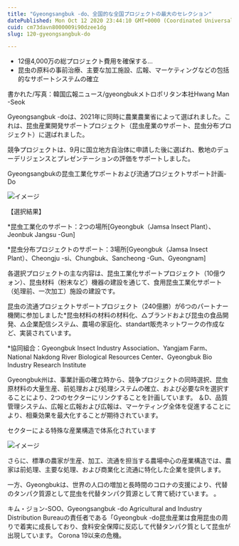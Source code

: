 ```yaml
---
title: "Gyeongsangbuk -do、全国的な全国プロジェクトの最大のセレクション"
datePublished: Mon Oct 12 2020 23:44:10 GMT+0000 (Coordinated Universal Time)
cuid: cm73davn8000009i90dzee1dg
slug: 120-gyeongsangbuk-do

---
```



- 12億4,000万の総プロジェクト費用を確保する...
- 昆虫の原料の事前治療、主要な加工施設、広報、マーケティングなどの包括的なサポートシステムの確立

書かれた/写真：韓国広報ニュース/gyeongbukメトロポリタン本社Hwang Man -Seok

Gyeongsangbuk -doは、2021年に同時に農業農業省によって選ばれました。これは、昆虫産業開発サポートプロジェクト（昆虫産業のサポート、昆虫分布プロジェクト）に選ばれました。

競争プロジェクトは、9月に国立地方自治体に申請した後に選ばれ、敷地のデューデリジェンスとプレゼンテーションの評価をサポートしました。

Gyeongsangbukの昆虫工業化サポートおよび流通プロジェクトサポート計画-Do

![イメージ](https://cdn.hashnode.com/res/hashnode/image/upload/v1739452823494/01db48d3-50bb-445b-9e20-5344a845e982.jpeg)

【選択結果】

*昆虫工業化のサポート：2つの場所[Gyeongbuk（Jamsa Insect Plant）、Jeonbuk Jangsu -Gun]

*昆虫分布プロジェクトのサポート：3場所[Gyeongbuk（Jamsa Insect Plant）、Cheongju -si、Chungbuk、Sancheong -Gun、Gyeongnam]

各選択プロジェクトの主な内容は、昆虫工業化サポートプロジェクト（10億ウォン）、昆虫材料（粉末など）機器の建設を通じて、食用昆虫工業化サポート（処理前、一次加工）施設の建設です。

昆虫の流通プロジェクトサポートプロジェクト（240億勝）が6つのパートナー機関に参加しました*昆虫材料の材料の材料化、△ブランドおよび昆虫の食品開発、△企業配信システム、農場の家庭化、standart販売ネットワークの作成など、実装されています。

*協同組合：Gyeongbuk Insect Industry Association、Yangjam Farm、National Nakdong River Biological Resources Center、Gyeongbuk Bio Industry Research Institute

Gyeongbuk州は、事業計画の確立時から、競争プロジェクトの同時選択、昆虫原材料の大量生産、前処理および処理システムの確立、および必要なRを選択することにより、2つのセクターにリンクすることを計画しています。 ＆D、品質管理システム、広報と広報および広報は、マーケティング全体を促進することにより、相乗効果を最大化することが期待されています。

セクターによる特殊な産業構造で体系化されています

![イメージ](https://cdn.hashnode.com/res/hashnode/image/upload/v1739452825845/ff81ccc8-e23c-4094-b131-d258913b4c04.jpeg)

さらに、標準の農家が生産、加工、流通を担当する農場中心の産業構造では、農家は前処理、主要な処理、および商業化と流通に特化した企業を提供します。

一方、Gyeongbukは、世界の人口の増加と長時間のコロナの支援により、代替のタンパク質源として昆虫を代替タンパク質源として育て続けています。 。

キム・ジョン-SOO、Gyeongsangbuk -do Agricultural and Industry Distribution Bureauの責任者である「Gyeongbuk -do昆虫産業は食用昆虫の周りで着実に成長しており、食料安全保障に反応して代替タンパク質として昆虫が出現しています。 Corona 19以来の危機。